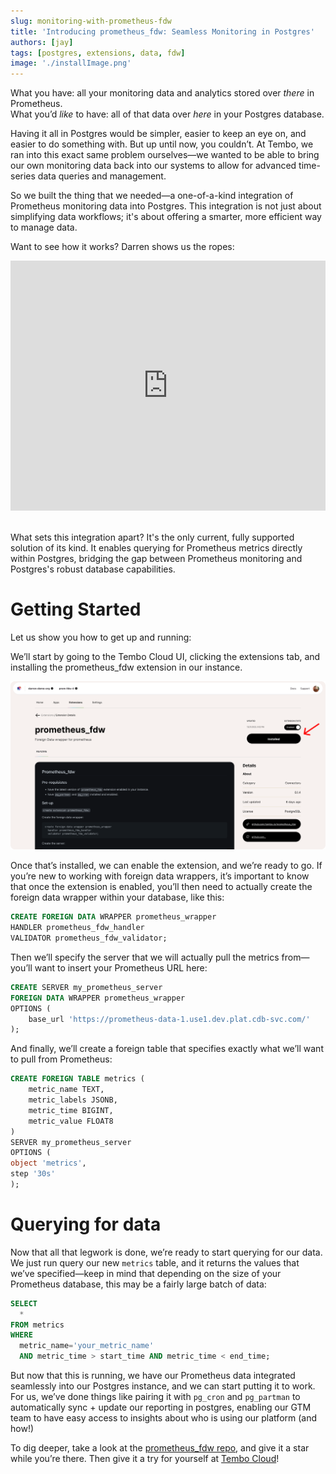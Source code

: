 ```yaml
---
slug: monitoring-with-prometheus-fdw
title: 'Introducing prometheus_fdw: Seamless Monitoring in Postgres'
authors: [jay]
tags: [postgres, extensions, data, fdw]
image: './installImage.png'
---
```


What you have: all your monitoring data and analytics stored over _there_ in Prometheus.<br /> What you’d _like_ to have: all of that data over _here_ in your Postgres database.

Having it all in Postgres would be simpler, easier to keep an eye on, and easier to do something with. But up until now, you couldn’t. At Tembo, we ran into this exact same problem ourselves—we wanted to be able to bring our own monitoring data back into our systems to allow for advanced time-series data queries and management.

So we built the thing that we needed—a one-of-a-kind integration of Prometheus monitoring data into Postgres. This integration is not just about simplifying data workflows; it's about offering a smarter, more efficient way to manage data.

Want to see how it works? Darren shows us the ropes:

<div style={{ position: 'relative', width: '100%', paddingBottom: '56.25%', marginBottom: '5%'}}>
  <iframe
    style={{ position: 'absolute', top:'10px', width: '100%', height: '100%' }}
    width="100%"
    height="400px"
    src="https://www.youtube.com/embed/LVuH4RtNQss?si=N95sY1J1fyM7oFbp"
    title="YouTube video player"
    frameBorder="0"
    allow="accelerometer; autoplay; clipboard-write; encrypted-media; gyroscope; picture-in-picture"
    allowFullScreen>
  </iframe>
</div>

<br /> What sets this integration apart? It's the only current, fully supported solution of its kind. It enables querying for Prometheus metrics directly within Postgres, bridging the gap between Prometheus monitoring and Postgres's robust database capabilities.

# Getting Started

Let us show you how to get up and running:

We’ll start by going to the Tembo Cloud UI, clicking the extensions tab, and installing the prometheus_fdw extension in our instance.

![installImage](./installImage.png 'installImage')

Once that’s installed, we can enable the extension, and we’re ready to go. If you’re new to working with foreign data wrappers, it’s important to know that once the extension is enabled, you’ll then need to actually create the foreign data wrapper within your database, like this:

```sql
CREATE FOREIGN DATA WRAPPER prometheus_wrapper
HANDLER prometheus_fdw_handler
VALIDATOR prometheus_fdw_validator;
```

Then we’ll specify the server that we will actually pull the metrics from—you’ll want to insert your Prometheus URL here:

```sql
CREATE SERVER my_prometheus_server
FOREIGN DATA WRAPPER prometheus_wrapper
OPTIONS (
    base_url 'https://prometheus-data-1.use1.dev.plat.cdb-svc.com/'
);
```

And finally, we’ll create a foreign table that specifies exactly what we’ll want to pull from Prometheus:

```sql
CREATE FOREIGN TABLE metrics (
    metric_name TEXT,
    metric_labels JSONB,
    metric_time BIGINT,
    metric_value FLOAT8
)
SERVER my_prometheus_server
OPTIONS (
object 'metrics',
step '30s'
);
```

# Querying for data

Now that all that legwork is done, we’re ready to start querying for our data. We just run query our new `metrics` table, and it returns the values that we’ve specified—keep in mind that depending on the size of your Prometheus database, this may be a fairly large batch of data:

```sql
SELECT
  *
FROM metrics
WHERE
  metric_name='your_metric_name'
  AND metric_time > start_time AND metric_time < end_time;
```

But now that this is running, we have our Prometheus data integrated seamlessly into our Postgres instance, and we can start putting it to work. For us, we’ve done things like pairing it with `pg_cron` and `pg_partman` to automatically sync + update our reporting in postgres, enabling our GTM team to have easy access to insights about who is using our platform (and how!)

To dig deeper, take a look at the [prometheus_fdw repo](https://github.com/tembo-io/prometheus_fdw), and give it a star while you’re there. Then give it a try for yourself at [Tembo Cloud](https://cloud.tembo.io/)!

